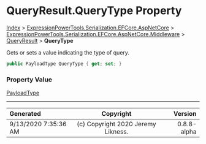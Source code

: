 ﻿# QueryResult.QueryType Property

[Index](../index.md) > [ExpressionPowerTools.Serialization.EFCore.AspNetCore](ExpressionPowerTools.Serialization.EFCore.AspNetCore.a.md) > [ExpressionPowerTools.Serialization.EFCore.AspNetCore.Middleware](ExpressionPowerTools.Serialization.EFCore.AspNetCore.Middleware.n.md) > [QueryResult](ExpressionPowerTools.Serialization.EFCore.AspNetCore.Middleware.QueryResult.cs.md) > **QueryType**

Gets or sets a value indicating the type of query.

```csharp
public PayloadType QueryType { get; set; }
```

### Property Value

 [PayloadType](ExpressionPowerTools.Serialization.PayloadType.cs.md) 


---

| Generated | Copyright | Version |
| :-- | :-: | --: |
| 9/13/2020 7:35:36 AM | (c) Copyright 2020 Jeremy Likness. | 0.8.8-alpha |
